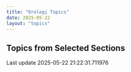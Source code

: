 ```yaml
---
title: "Orologi Topics"
date: 2025-05-22
layout: "topics"
---
```


## Topics from Selected Sections

Last update 2025-05-22 21:22:31.711976

